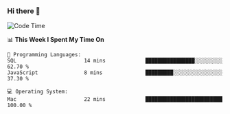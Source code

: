 ### Hi there 👋

<!--
**CrazyCollin/crazycollin** is a ✨ _special_ ✨ repository because its `README.md` (this file) appears on your GitHub profile.

Here are some ideas to get you started:

- 🔭 I’m currently working on ...
- 🌱 I’m currently learning ...
- 👯 I’m looking to collaborate on ...
- 🤔 I’m looking for help with ...
- 💬 Ask me about ...
- 📫 How to reach me: ...
- 😄 Pronouns: ...
- ⚡ Fun fact: ...
-->

<!--START_SECTION:waka-->
![Code Time](http://img.shields.io/badge/Code%20Time-3%2C459%20hrs%208%20mins-blue)

📊 **This Week I Spent My Time On** 

```text
💬 Programming Languages: 
SQL                      14 mins             ████████████████░░░░░░░░░   62.70 % 
JavaScript               8 mins              █████████░░░░░░░░░░░░░░░░   37.30 % 

💻 Operating System: 
Mac                      22 mins             █████████████████████████   100.00 % 
```


<!--END_SECTION:waka-->
